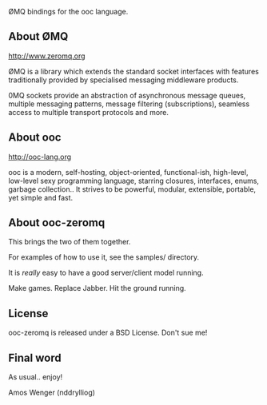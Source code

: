 ØMQ bindings for the ooc language.

About ØMQ
---------

http://www.zeromq.org

ØMQ is a library which extends the standard socket interfaces with features
traditionally provided by specialised messaging middleware products.

0MQ sockets provide an abstraction of asynchronous message queues,
multiple messaging patterns, message filtering (subscriptions),
seamless access to multiple transport protocols and more.

About ooc
---------

http://ooc-lang.org

ooc is a modern, self-hosting, object-oriented, functional-ish,
high-level, low-level sexy programming language, starring closures,
interfaces, enums, garbage collection.. It strives to be powerful,
modular, extensible, portable, yet simple and fast.

About ooc-zeromq
----------------

This brings the two of them together.

For examples of how to use it, see the samples/ directory.

It is *really* easy to have a good server/client model running.

Make games. Replace Jabber. Hit the ground running.

License
-------

ooc-zeromq is released under a BSD License. Don't sue me!

Final word
----------

As usual.. enjoy!

Amos Wenger (nddrylliog)
